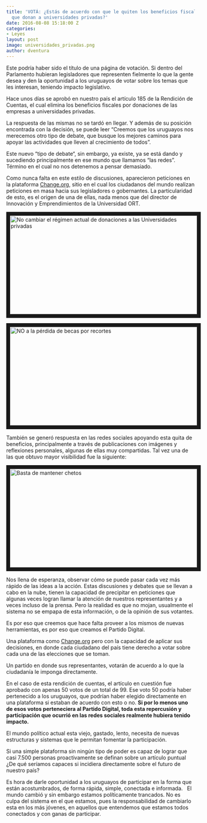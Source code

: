 ```yaml
---
title: 'VOTÁ: ¿Estás de acuerdo con que le quiten los beneficios fiscales a las empresas
  que donan a universidades privadas?'
date: 2016-08-08 15:18:00 Z
categories:
- Leyes
layout: post
image: universidades_privadas.png
author: dventura
---
```


Este podría haber sido el título de una página de votación. Si dentro del Parlamento hubieran legisladores que representen fielmente lo que la gente desea y den la oportunidad a los uruguayos de votar sobre los temas que les interesan, teniendo impacto legislativo.

Hace unos días se aprobó en nuestro país el artículo 185 de la Rendición de Cuentas, el cual elimina los beneficios fiscales por donaciones de las empresas a universidades privadas. 

La respuesta de las mismas no se tardó en llegar.  Y además de su posición encontrada con la decisión,  se puede leer “Creemos que los uruguayos nos merecemos otro tipo de debate,  que busque los mejores caminos para apoyar las actividades que lleven al crecimiento de todos”. 

Este nuevo “tipo de debate“, sin embargo, ya existe, ya se está dando y sucediendo principalmente en ese mundo que llamamos “las redes”. Término en el cual no nos detenemos a pensar demasiado. 

Como nunca falta en este estilo de discusiones, aparecieron peticiones en la plataforma [Change.org](https://www.change.org/), sitio en el cual los ciudadanos del mundo realizan peticiones en masa hacia sus legisladores o gobernantes.  La particularidad de esto, es el origen de una de ellas, nada menos que del director  de Innovación y Emprendimientos de la Universidad ORT.

<a href="https://www.change.org/p/senadores-respaldo-al-r%C3%A9gimen-de-donaciones-a-las-universidades-privadas" target="_blank"><img src="{{ site.baseurl }}assets/images/posts/change_anular_peticion_1.png" 
alt="No cambiar el régimen actual de donaciones a las Universidades privadas" width="500" height="263" border="10" /></a>

<a href="https://www.change.org/p/no-a-la-p%C3%A9rdida-de-becas-por-recortes?recruiter=538971293&utm_source=petitions_share&utm_medium=copylink" target="_blank"><img src="{{ site.baseurl }}assets/images/posts/change_anular_peticion_2.png" 
alt="NO a la pérdida de becas por recortes" width="500" height="263" border="10" /></a>


También se generó respuesta en las redes sociales apoyando esta quita de beneficios, principalmente a través de publicaciones con imágenes y reflexiones personales, algunas de ellas muy compartidas. Tal vez una de las que obtuvo mayor visibilidad fue la siguiente:

<a href="https://www.facebook.com/photo.php?fbid=941088472703069&set=a.149006141911310.50856.100004057762412&type=3&permPage=1" target="_blank"><img src="{{ site.baseurl }}assets/images/posts/basta_de_mantener_chetos.png" 
alt="Basta de mantener chetos" width="500" height="263" border="10" /></a>

Nos llena de esperanza, observar cómo se puede pasar cada vez más rápido de las ideas a la acción.  Estas discusiones y debates que se llevan a cabo en la nube, tienen la capacidad de precipitar en peticiones que algunas veces logran llamar la atención de nuestros representantes y a veces incluso de la prensa. Pero la realidad es que no mojan, usualmente el sistema no se empapa de esta información, o de la opinión de sus votantes. 

Es por eso que creemos que hace falta proveer a los mismos de nuevas herramientas, es por eso que creamos el Partido Digital. 

Una plataforma como [Change.org](https://www.change.org/) pero con la capacidad de aplicar sus decisiones,  en donde cada ciudadano del país tiene derecho a votar sobre cada una de las elecciones que se toman.

Un partido en donde sus representantes, votarán de acuerdo a lo que la ciudadanía le imponga directamente. 

En el caso de esta rendición de cuentas, el artículo en cuestión fue aprobado con apenas 50 votos de un total de 99. Ese voto 50 podría haber pertenecido a los uruguayos, que podrían haber elegido directamente en una plataforma si estaban de acuerdo con esto o no. **Si por lo menos uno de esos votos perteneciera al Partido Digital, toda esta repercusión y participación que ocurrió en las redes sociales realmente hubiera tenido impacto.**

El mundo político actual esta viejo, gastado, lento, necesita de nuevas estructuras y sistemas que le permitan fomentar la participación. 

Si una simple plataforma sin ningún tipo de poder es capaz de lograr que casi 7.500 personas proactivamente se definan sobre un artículo puntual ¿De qué seríamos capaces si incidiera directamente sobre el futuro de nuestro país?

Es hora de darle oportunidad a los uruguayos de participar en la forma que están acostumbrados, de forma rápida, simple, conectada e informada.   El mundo cambió y sin embargo estamos políticamente trancados. No es culpa del sistema en el que estamos, pues la responsabilidad de cambiarlo esta en los más jóvenes, en aquellos que entendemos que estamos todos conectados y con ganas de participar. 
